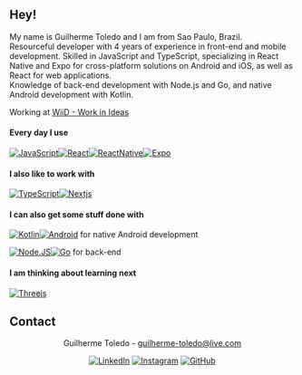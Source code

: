 ## Hey! 

<!--
**totoledao/totoledao** is a ✨ _special_ ✨ repository because its `README.md` (this file) appears on your GitHub profile.

Here are some ideas to get you started:

- 🔭 I’m currently working on ...
- 🌱 I’m currently learning ...
- 👯 I’m looking to collaborate on ...
- 🤔 I’m looking for help with ...
- 💬 Ask me about ...
- 📫 How to reach me: ...
- 😄 Pronouns: ...
- ⚡ Fun fact: ...
-->

My name is Guilherme Toledo and I am from Sao Paulo, Brazil.
<br>Resourceful developer with 4 years of experience in front-end and mobile development. Skilled in JavaScript and TypeScript, specializing in React Native and Expo for cross-platform solutions on Android and iOS, as well as React for web applications.
<br>Knowledge of back-end development with Node.js and Go, and native Android development with Kotlin.

Working at <a href='https://github.com/Work-In-Ideas-WiiD'>WiiD - Work in Ideas</a>

#### Every day I use
[![JavaScript](https://img.shields.io/badge/JavaScript-F7DF1E?style=for-the-badge&logo=javascript&logoColor=black)](https://www.javascript.com/)[![React](https://img.shields.io/badge/React-323330?style=for-the-badge&logo=react&logoColor=61DAFB)](https://reactjs.org/)[![ReactNative](https://img.shields.io/badge/React_Native-323330?style=for-the-badge&logo=react&logoColor=61DAFB)](https://reactnative.dev/)[![Expo](https://img.shields.io/badge/Expo-fff?style=for-the-badge&logo=expo&logoColor=000)](https://expo.dev/)

#### I also like to work with
[![TypeScript](https://img.shields.io/badge/TypeScript-007ACC?style=for-the-badge&logo=typescript&logoColor=white)](https://www.typescriptlang.org/)[![Nextjs](https://img.shields.io/badge/Next-black?style=for-the-badge&logo=next.js&logoColor=white)](https://nextjs.org/)

#### I can also get some stuff done with
[![Kotlin](https://img.shields.io/badge/Kotlin-8473ff?&style=for-the-badge&logo=kotlin&logoColor=white)](https://kotlinlang.org/)[![Android](https://img.shields.io/badge/Android-3DDC84?style=for-the-badge&logo=android&logoColor=white)](https://developer.android.com/) for native Android development

[![Node.JS](https://img.shields.io/badge/Node.js-43853D?style=for-the-badge&logo=node.js&logoColor=white)](https://nodejs.org/)[![Go](https://img.shields.io/badge/Go-00ADD8?style=for-the-badge&logo=go&logoColor=white)](https://go.dev/) for back-end

<!-- [![Python](https://img.shields.io/badge/python-3670A0?style=for-the-badge&logo=python&logoColor=ffdd54)](https://www.python.org/) for automation and machine vision -->

#### I am thinking about learning next
[![Threejs](https://img.shields.io/badge/threejs-black?style=for-the-badge&logo=three.js&logoColor=white)](https://threejs.org/)

## Contact
<div align="center">

Guilherme Toledo - guilherme-toledo@live.com

[![LinkedIn](https://img.shields.io/badge/LinkedIn-0077B5?style=for-the-badge&logo=linkedin&logoColor=white)](https://www.linkedin.com/in/guilhermemtoledo/?locale=en_US)
[![Instagram](https://img.shields.io/badge/Instagram-E4405F?style=for-the-badge&logo=instagram&logoColor=white)](https://www.instagram.com/totoledao)
[![GitHub](https://img.shields.io/badge/GitHub-100000?style=for-the-badge&logo=github&logoColor=whit)](https://www.github.com/totoledao)

</div>
